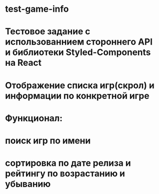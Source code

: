 # test-game-info
# Тестовое задание с использованнием стороннего API  и библиотеки Styled-Components на React
# Отображение списка игр(скрол) и информации по конкретной игре
# Функционал:
  # поиск игр по имени
  # сортировка по дате релиза и рейтингу по возрастанию и убыванию
 
